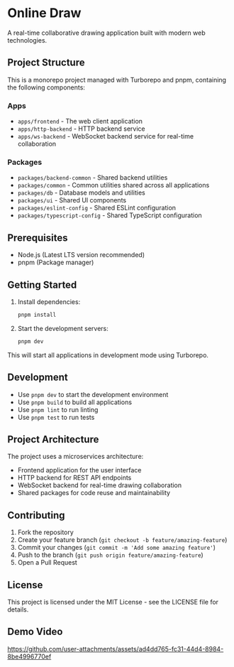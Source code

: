 # Online Draw

A real-time collaborative drawing application built with modern web technologies.

## Project Structure

This is a monorepo project managed with Turborepo and pnpm, containing the following components:

### Apps
- `apps/frontend` - The web client application
- `apps/http-backend` - HTTP backend service
- `apps/ws-backend` - WebSocket backend service for real-time collaboration

### Packages
- `packages/backend-common` - Shared backend utilities
- `packages/common` - Common utilities shared across all applications
- `packages/db` - Database models and utilities
- `packages/ui` - Shared UI components
- `packages/eslint-config` - Shared ESLint configuration
- `packages/typescript-config` - Shared TypeScript configuration

## Prerequisites

- Node.js (Latest LTS version recommended)
- pnpm (Package manager)

## Getting Started

1. Install dependencies:
   ```bash
   pnpm install
   ```

2. Start the development servers:
   ```bash
   pnpm dev
   ```

This will start all applications in development mode using Turborepo.

## Development

- Use `pnpm dev` to start the development environment
- Use `pnpm build` to build all applications
- Use `pnpm lint` to run linting
- Use `pnpm test` to run tests

## Project Architecture

The project uses a microservices architecture:
- Frontend application for the user interface
- HTTP backend for REST API endpoints
- WebSocket backend for real-time drawing collaboration
- Shared packages for code reuse and maintainability

## Contributing

1. Fork the repository
2. Create your feature branch (`git checkout -b feature/amazing-feature`)
3. Commit your changes (`git commit -m 'Add some amazing feature'`)
4. Push to the branch (`git push origin feature/amazing-feature`)
5. Open a Pull Request

## License

This project is licensed under the MIT License - see the LICENSE file for details.

## Demo Video


https://github.com/user-attachments/assets/ad4dd765-fc31-44d4-8984-8be4996770ef


